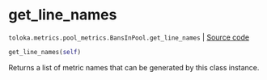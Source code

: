 # get_line_names
`toloka.metrics.pool_metrics.BansInPool.get_line_names` | [Source code](https://github.com/Toloka/toloka-kit/blob/v1.1.1/src/metrics/pool_metrics.py#L480)

```python
get_line_names(self)
```

Returns a list of metric names that can be generated by this class instance.

